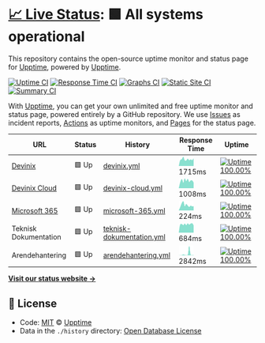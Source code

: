 # [📈 Live Status](https://upptime.github.io/upptime): <!--live status--> **🟩 All systems operational**

This repository contains the open-source uptime monitor and status page for [Upptime](https://upptime.js.org), powered by [Upptime](https://github.com/upptime/upptime).

[![Uptime CI](https://github.com/koj-co/upptime/workflows/Uptime%20CI/badge.svg)](https://github.com/koj-co/upptime/actions?query=workflow%3A%22Uptime+CI%22)
[![Response Time CI](https://github.com/koj-co/upptime/workflows/Response%20Time%20CI/badge.svg)](https://github.com/koj-co/upptime/actions?query=workflow%3A%22Response+Time+CI%22)
[![Graphs CI](https://github.com/koj-co/upptime/workflows/Graphs%20CI/badge.svg)](https://github.com/koj-co/upptime/actions?query=workflow%3A%22Graphs+CI%22)
[![Static Site CI](https://github.com/koj-co/upptime/workflows/Static%20Site%20CI/badge.svg)](https://github.com/koj-co/upptime/actions?query=workflow%3A%22Static+Site+CI%22)
[![Summary CI](https://github.com/koj-co/upptime/workflows/Summary%20CI/badge.svg)](https://github.com/koj-co/upptime/actions?query=workflow%3A%22Summary+CI%22)

With [Upptime](https://upptime.js.org), you can get your own unlimited and free uptime monitor and status page, powered entirely by a GitHub repository. We use [Issues](https://github.com/upptime/upptime/issues) as incident reports, [Actions](https://github.com/upptime/upptime/actions) as uptime monitors, and [Pages](https://upptime.github.io/upptime) for the status page.

<!--start: status pages-->
<!-- This summary is generated by Upptime (https://github.com/upptime/upptime) -->
<!-- Do not edit this manually, your changes will be overwritten -->

| URL                                              | Status | History                                                                                                              | Response Time                                                                              | Uptime                                                                                                                                                                                                                                             |
| ------------------------------------------------ | ------ | -------------------------------------------------------------------------------------------------------------------- | ------------------------------------------------------------------------------------------ | -------------------------------------------------------------------------------------------------------------------------------------------------------------------------------------------------------------------------------------------------- |
| [Devinix](https://www.devinix.se)                | 🟩 Up  | [devinix.yml](https://github.com/jonasgithub/Upptime/commits/master/history/devinix.yml)                             | <img alt="Response time graph" src="./graphs/devinix.png" height="20"> 1715ms              | [![Uptime 100.00%](https://img.shields.io/endpoint?url=https%3A%2F%2Fraw.githubusercontent.com%2Fjonasgithub%2FUpptime%2Fmaster%2Fapi%2Fdevinix%2Fuptime.json)](https://jonasgithub.github.io/Upptime/history/devinix)                             |
| [Devinix Cloud](https://dvx.cloud)               | 🟩 Up  | [devinix-cloud.yml](https://github.com/jonasgithub/Upptime/commits/master/history/devinix-cloud.yml)                 | <img alt="Response time graph" src="./graphs/devinix-cloud.png" height="20"> 1008ms        | [![Uptime 100.00%](https://img.shields.io/endpoint?url=https%3A%2F%2Fraw.githubusercontent.com%2Fjonasgithub%2FUpptime%2Fmaster%2Fapi%2Fdevinix-cloud%2Fuptime.json)](https://jonasgithub.github.io/Upptime/history/devinix-cloud)                 |
| [Microsoft 365](https://outlook.office.com/owa/) | 🟩 Up  | [microsoft-365.yml](https://github.com/jonasgithub/Upptime/commits/master/history/microsoft-365.yml)                 | <img alt="Response time graph" src="./graphs/microsoft-365.png" height="20"> 224ms         | [![Uptime 100.00%](https://img.shields.io/endpoint?url=https%3A%2F%2Fraw.githubusercontent.com%2Fjonasgithub%2FUpptime%2Fmaster%2Fapi%2Fmicrosoft-365%2Fuptime.json)](https://jonasgithub.github.io/Upptime/history/microsoft-365)                 |
| Teknisk Dokumentation                            | 🟩 Up  | [teknisk-dokumentation.yml](https://github.com/jonasgithub/Upptime/commits/master/history/teknisk-dokumentation.yml) | <img alt="Response time graph" src="./graphs/teknisk-dokumentation.png" height="20"> 684ms | [![Uptime 100.00%](https://img.shields.io/endpoint?url=https%3A%2F%2Fraw.githubusercontent.com%2Fjonasgithub%2FUpptime%2Fmaster%2Fapi%2Fteknisk-dokumentation%2Fuptime.json)](https://jonasgithub.github.io/Upptime/history/teknisk-dokumentation) |
| Arendehantering                                  | 🟩 Up  | [arendehantering.yml](https://github.com/jonasgithub/Upptime/commits/master/history/arendehantering.yml)             | <img alt="Response time graph" src="./graphs/arendehantering.png" height="20"> 2842ms      | [![Uptime 100.00%](https://img.shields.io/endpoint?url=https%3A%2F%2Fraw.githubusercontent.com%2Fjonasgithub%2FUpptime%2Fmaster%2Fapi%2Farendehantering%2Fuptime.json)](https://jonasgithub.github.io/Upptime/history/arendehantering)             |

<!--end: status pages-->

[**Visit our status website →**](https://upptime.github.io/upptime)

## 📄 License

- Code: [MIT](./LICENSE) © [Upptime](https://upptime.js.org)
- Data in the `./history` directory: [Open Database License](https://opendatacommons.org/licenses/odbl/1-0/)
